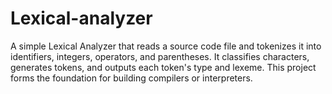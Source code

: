 # Lexical-analyzer
A simple Lexical Analyzer that reads a source code file and tokenizes it into identifiers, integers, operators, and parentheses. It classifies characters, generates tokens, and outputs each token's type and lexeme. This project forms the foundation for building compilers or interpreters.

